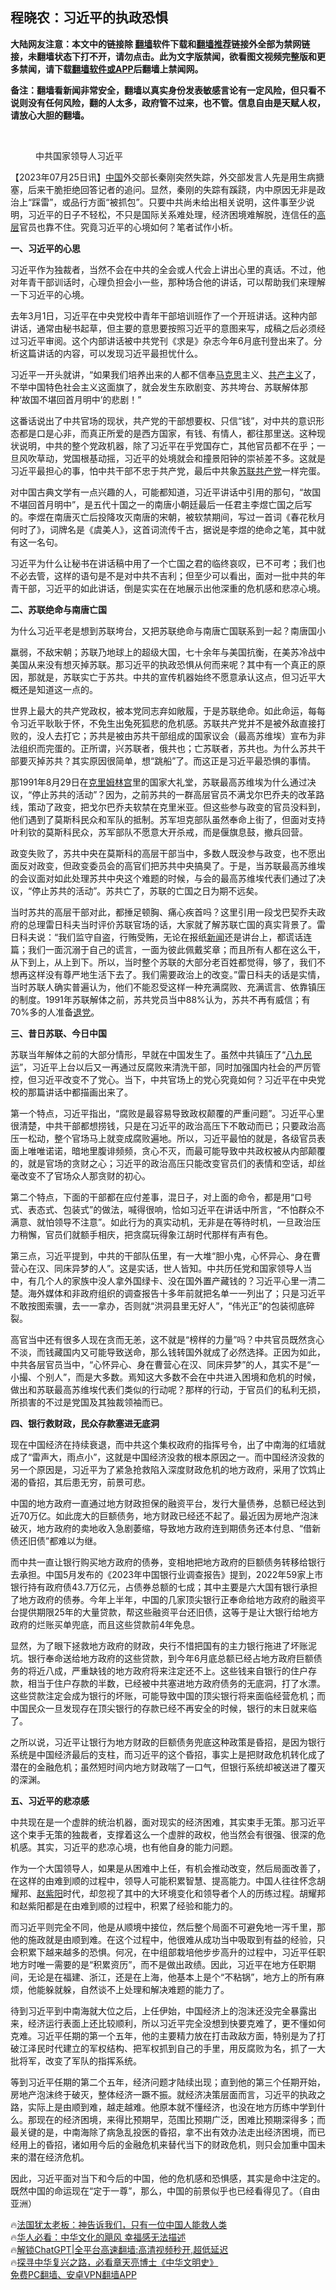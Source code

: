  <!-- 面包屑导航 --> <h2>程晓农：习近平的执政恐惧</h2> <p class="notice"><b>大陆网友注意：本文中的链接除 <a href="https://github.com/bannedbook/fanqiang" >翻墙</a>软件下载和<a href="https://github.com/killgcd/justmysocks/blob/master/README.md">翻墙推荐</a>链接外全部为禁网链接，未翻墙状态下打不开，请勿点击。此为文字版禁闻，欲看图文视频完整版和更多禁闻，请下载<a href="https://github.com/bannedbook/fanqiang">翻墙软件或APP</a>后翻墙上禁闻网。</p><p>备注：翻墙看新闻非常安全，翻墙以真实身份发表敏感言论有一定风险，但只看不说则没有任何风险，翻的人太多，政府管不过来，也不管。信息自由是天赋人权，请放心大胆的翻墙。</b></p>  <div class="entry"> <br /> <figure><a href="https://i0.wp.com/upload-images-bucket-v64rleca837do.s3.eu-west-1.amazonaws.com/wp-content/uploads/2021/03/06213955/Screen-Shot-2021-03-06-at-16.39.34.png?fit=1176%2C608&#038;ssl=1" data-caption="中共国家领导人习近平"></a><figcaption class="wp-caption-text">中共国家领导人习近平</figcaption></figure> <p>                     <a href="https://ganjing.com"></a>  </p> <p>【2023年07月25日讯】<span class='wp_keywordlink_affiliate'><a href="https://www.bannedbook.org/" title="中国" target="_blank">中国</a></span>外交部长秦刚突然失踪，外交部发言人先是用生病搪塞，后来干脆拒绝回答记者的追问。显然，秦刚的失踪有蹊跷，内中原因无非是政治上“踩雷”，或品行方面“被抓包&#8221;。只要中共尚未给出相关说明，这件事至少说明，习近平的日子不轻松，不只是国际关系难处理，经济困境难解脱，连信任的<span class='wp_keywordlink_affiliate'><a href="https://www.bannedbook.org/bnews/ccpdope/" title="中共高层内幕" target="_blank">高层</a></span>官员也靠不住。究竟习近平的心境如何？笔者试作小析。</p> <p><strong>一、习近平的心思</strong></p> <p>习近平作为独裁者，当然不会在中共的全会或人代会上讲出心里的真话。不过，他对年青干部训话时，心理负担会小一些，那种场合他的讲话，可以帮助我们来理解一下习近平的心境。</p> <p>去年3月1日，习近平在中央党校中青年干部培训班作了一个开班讲话。这种内部讲话，通常由秘书起草，但主要的意思要按照习近平的意图来写，成稿之后必须经过习近平审阅。这个内部讲话被中共党刊《求是》杂志今年6月底刊登出来了。分析这篇讲话的内容，可以发现习近平最担忧什么。</p> <p>习近平一开头就讲，“如果我们培养出来的人都不信奉<span class='wp_keywordlink'><a href="https://www.bannedbook.org/forum2/topic105.html" title="《马克思的成魔之路》" target="_blank">马克思</a></span>主义、<span class='wp_keywordlink'><a href="https://www.bannedbook.org/forum2/topic6177.html" title="《共产主义的终极目的》" target="_blank">共产主义</a></span>了，不举中国特色社会主义这面旗了，就会发生东欧剧变、苏共垮台、苏联解体那种‘故国不堪回首月明中’的悲剧！”</p> <p>这番话说出了中共官场的现状，共产党的干部想要权、只信“钱”，对中共的意识形态都是口是心非，而真正所爱的是西方国家，有钱、有情人，都往那里送。这种现状说明，中共的整个党政机器，除了习近平在乎党国存亡，其他官员都不在乎；一旦风吹草动，党国根基动摇，习近平的处境就会和撞景阳钟的崇祯差不多。这就是习近平最担心的事，怕中共干部不忠于共产党，最后中共象<span class='wp_keywordlink'><a href="https://www.bannedbook.org/forum2/topic1409.html" title="苏联共产党九十三年（沈志华）" target="_blank">苏联共产党</a></span>一样完蛋。</p> <p>对中国古典文学有一点兴趣的人，可能都知道，习近平讲话中引用的那句，“故国不堪回首月明中”，是五代十国之一的南唐小朝廷最后一任君主李煜亡国之后写的。李煜在南唐灭亡后投降攻灭南唐的宋朝，被软禁期间，写过一首词《春花秋月何时了》，词牌名是《虞美人》，这首词流传千古，据说是李煜的绝命之笔，其中就有这一名句。</p> <p>习近平为什么让秘书在讲话稿中用了一个亡国之君的临终哀叹，已不可考；我们也不必去管，这样的语句是不是对中共不吉利；但至少可以看出，面对一批中共的年青干部，习近平的如此讲话，倒是实实在在地展示出他深重的危机感和悲凉心境。</p> <p><strong>二、苏联绝命与南唐亡国</strong></p> <p>为什么习近平老是想到苏联垮台，又把苏联绝命与南唐亡国联系到一起？南唐国小</p> <p>羸弱，不敌宋朝；苏联乃地球上的超级大国，七十余年与美国抗衡，在美苏冷战中美国从来没有想灭掉苏联。那习近平的执政恐惧从何而来呢？其中有一个真正的原因，那就是，苏联实亡于苏共。中共的宣传机器始终不愿意承认这点，但习近平大概还是知道这一点的。</p> <p>世界上最大的共产党政权，被本党同志弃如敞履，于是苏联绝命。如此命运，每每令习近平耿耿于怀，不免生出兔死狐悲的危机感。苏联共产党并不是被外敌直接打败的，没人去打它；苏共是被由苏共干部组成的国家议会（最高苏维埃）宣布为非法组织而完蛋的。正所谓，兴苏联者，俄共也；亡苏联者，苏共也。为什么苏共干部要灭掉苏共？其实原因很简单，想“跳船”了。而这正是习近平最恐惧的事情。</p> <p>那1991年8月29日在<span class='wp_keywordlink'><a href="https://www.bannedbook.org/forum2/topic1172.html" title="克里姆林宫秘史——斯大林情妇的回忆" target="_blank">克里姆林宫</a></span>里的国家大礼堂，苏联最高苏维埃为什么通过决议，“停止苏共的活动”？因为，之前苏共的一群高层官员不满戈尔巴乔夫的改革路线，策动了政变，把戈尔巴乔夫软禁在克里米亚。但这些参与政变的官员没料到，他们遇到了莫斯科民众和军队的抵制。苏军坦克部队虽然奉命上街了，但面对支持叶利钦的莫斯科民众，苏军部队不愿意大开杀戒，而是偃旗息鼓，撤兵回营。</p> <p>政变失败了，苏共中央在莫斯科的高层干部当中，多数人既没参与政变，也不愿出面反对政变，但政变委员会的高官们把苏共中央搞臭了。于是，当苏联最高苏维埃的会议面对如此处理苏共中央这个难题的时候，与会的最高苏维埃代表们通过了决议，“停止苏共的活动”。苏共亡了，苏联的亡国之日为期不远矣。</p> <p>当时苏共的高层干部对此，都捶足顿胸、痛心疾首吗？这里引用一段戈巴契乔夫政府的总理雷日科夫当时评价苏联官场的话，大家就了解苏联亡国的真实背景了。雷日科夫说：“我们监守自盗，行贿受贿，无论在报纸<span class='wp_keywordlink_affiliate'><a href="https://www.bannedbook.org/" title="新闻">新闻</a></span>还是讲台上，都谎话连篇；我们一面沉溺于自己的谎言，一面为彼此佩戴奖章；而且所有人都在这么干，从下到上，从上到下。所以，当时整个苏联的大部分老百姓都觉得，够了，我们不想再这样没有尊严地生活下去了。我们需要政治上的改变。”雷日科夫的话是实情，当时苏联人确实普遍认为，他们不能忍受这样一种充满腐败、充满谎言、依靠镇压的制度。1991年苏联解体之前，苏共党员当中88%认为，苏共不再有威信；有70%多的人准备<span class='wp_keywordlink'><a href="http://tuidang.epochtimes.com/" title="退党" rel="nofollow" target="_blank">退党</a></span>。</p> <p><strong>三、昔日苏联、今日中国</strong></p> <p>苏联当年解体之前的大部分情形，早就在中国发生了。虽然中共镇压了“<span class='wp_keywordlink'><a href="https://www.bannedbook.org/forum2/topic732.html" title="八九民運史  陈小雅  著" target="_blank">八九民运</a></span>”，习近平上台以后又一再通过反腐败来清洗干部，同时加强国内社会的严厉管控，但习近平改变不了党心。当下，中共官场上的党心究竟如何？习近平在中央党校的那篇讲话中都描画出来了。</p>  <p>第一个特点，习近平指出，“腐败是最容易导致政权颠覆的严重问题”。习近平心里很清楚，中共干部都想捞钱，只是在习近平的政治高压下不敢动而已；只要政治高压一松动，整个官场马上就变成腐败遍地。所以，习近平最怕的就是，各级官员表面上唯唯诺诺，暗地里腹诽频频，贪心不灭，而最可能导致中共政权被从内部颠覆的，就是官场的贪财之心；习近平的政治高压只能改变官员们的表情和空话，却丝毫改变不了官场众人那贪财的初心。</p> <p>第二个特点，下面的干部都在应付差事，混日子，对上面的命令，都是用“口号式、表态式、包装式”的做法，喊得很响，恰如习近平在讲话中所言，“不怕群众不满意、就怕领导不注意”。如此行为的真实动机，无非是在等待时机，一旦政治压力稍懈，官员们就额手相庆，把贪腐玩得象江胡时代那样有声有色。</p> <p>第三点，习近平提到，中共的干部队伍里，有一大堆“胆小鬼，心怀异心、身在曹营心在汉、同床异梦的人”。这是实话，世人皆知。中共历任党和国家领导人当中，有几个人的家族中没人拿外国绿卡、没在国外置产藏钱的？习近平心里一清二楚。海外媒体和非政府组织的调查报告十多年前就把名单一一列出了；只是习近平不敢按图索骥，去一一拿办，否则就“洪洞县里无好人”，“伟光正”的包装彻底碎裂。</p> <p>高官当中还有很多人现在贪而无恙，这不就是“榜样的力量”吗？中共官员既然贪心不淡，而钱藏国内又可能导致送命，那么钱转国外就成了必然选择。正因为如此，中共各层官员当中，“心怀异心、身在曹营心在汉、同床异梦”的人，其实不是“一小撮、个别人”，而是大多数。焉知这大多数不会在中共进入困境和危机的时候，做出和苏联最高苏维埃代表们类似的行动呢？那样的行动，于官员们的私利无损，所损害的不过是党国及其独裁领袖而已。</p> <p><strong>四、银行救财政，民众存款塞进无底洞</strong></p> <p>现在中国经济在持续衰退，而中共这个集权政府的指挥号令，出了中南海的红墙就成了“雷声大，雨点小”，这就是中国经济没救的根本原因之一。而中国经济没救的另一个原因是，习近平为了紧急抢救陷入深度财政危机的地方政府，采用了饮鸩止渴的昏招，其后患无穷，前景可悲。</p> <p>中国的地方政府一直通过地方财政担保的融资平台，发行大量债券，总额已经达到近70万亿。如此庞大的巨额债务，地方财政已经还不起了。最近因为房地产泡沫破灭，地方政府的卖地收入急剧萎缩，导致地方政府连到期债务还本付息、“借新债还旧债”都难以为继。</p> <p>而中共一直让银行购买地方政府的债券，变相地把地方政府的巨额债务转移给银行去承担。中国5月发布的《2023年中国银行业调查报告》提到，2022年59家上市银行持有政府债43.7万亿元，占债券总额的七成；其中主要是六大国有银行承担了地方政府的债券。今年上半年，中国的几家顶尖银行正奉命给地方政府的融资平台提供期限25年的大量贷款，帮这些融资平台还旧债，这等于是让大银行给地方政府的烂账买单兜底，而且这些贷款前4年免息。</p> <p>显然，为了眼下拯救地方政府的财政，央行不惜把国有的主力银行拖进了坏账泥坑。银行奉命送给地方政府的这些贷款，到今年6月底总额已经占地方政府巨额债务的将近八成，严重缺钱的地方政府将来注定还不上。这些钱来自银行的住户存款，相当于住户存款的半数，已经被中共塞进地方政府债务的无底洞，打了水漂。这些贷款注定会成为银行的坏账，可能导致中国的顶尖银行将来面临经营危机；而中国民众一旦发现存在顶尖银行的存款已经不再安全的时候，银行的末日就来临了。</p>  <p>之所以说，习近平让银行为地方财政的巨额债务兜底这种政策是昏招，是因为银行系统是中国经济最后的支柱，而习近平的这个昏招，事实上是把财政危机转化成了潜在的金融危机；虽然短时间内地方财政喘了一口气，但银行系统却被送进了覆灭的深渊。</p> <p><strong>五、习近平的悲凉感</strong></p> <p>中共现在是一个虚胖的统治机器，面对现实的经济困难，其实束手无策。那习近平这个束手无策的独裁者，支撑着这么一个虚胖的政权，他当然会有很强、很深的危机感。其实，习近平的悲凉心境，也有他自身的能力问题。</p> <p>作为一个大国领导人，如果是从困难中上任，有机会推动改变，然后局面改善了，在这样的由难到顺的过程中，领导人可能积累智慧、提高能力。中国人往往怀念胡耀邦、<span class='wp_keywordlink'><a href="https://www.bannedbook.org/forum2/topic93.html" title="《改革历程-赵紫阳回忆录》" target="_blank">赵紫阳</a></span>时代，却忽视了其中的大环境变化和领导者个人的历练过程。胡耀邦和赵紫阳都是在由难到顺的过程中，积累了经验和能力的。</p> <p>而习近平则完全不同，他是从顺境中接位，然后整个局面不可避免地一泻千里，那他的施政就是由顺到难。在这个过程中，他很难从成功当中吸取到有益的经验，只会积累下越来越多的恐惧。何况，在中组部栽培他步步高升的过程中，习近平任职地方时唯一需要的是“积累资历”，而不是做出政绩。因此，习近平在地方任职期间，无论是在福建、浙江，还是在上海，他基本上是个“不粘锅”，地方上的所有麻烦，他能躲就躲，自然谈不上处理和解决难题的能力了。</p> <p>待到习近平到中南海就大位之后，上任伊始，中国经济上的泡沫还没完全暴露出来，经济运行表面上还比较顺利，所以习近平完全没想到快要克难了，更不懂如何克难。习近平任期的第一个五年，他的主要精力放在打击政敌方面，特别是为了打破江泽民时代建立的军权结构、把军权抓到自己的手里，用反腐败为名，抓了一大批将军，改变了军队的指挥系统。</p> <p>等到习近平任期的第二个五年，经济问题才陆续出现；直到他的第三个任期开始，房地产泡沫终于破灭，整体经济一蹶不振。就经济决策层面而言，习近平的执政之路，实际上是由顺到难，越走越难。他原本就不懂经济，也没在地方历练中学到什么。那现在的经济困境，来得比预期早，范围比预期广泛，困难比预期深得多；而最关键的是，中南海除了病急乱投医的昏招，拿不出有效办法走出经济困境，而已经用上的昏招，诸如用今后的金融危机来替代当下的财政危机，则只会加重中国未来的潜在经济危机。</p> <p>因此，习近平面对当下和今后的中国，他的危机感和恐惧感，其实是命中注定的。既然中国的命运现在“定于一尊”，那么，中国的前景似乎也已经看得见了。（自由亚洲）</p> <!--<div id="taboola-mid-1"></div>--><p class="texttj"> 🔥<a href="https://www.bannedbook.org/bnews/ssgc/20230219/1850782.html" target="_blank">法国犹太老板：神告诉我们，只有一位中国人能救人类</a><br/> 🔥<a href="https://www.bannedbook.org/bnews/comments/20220220/1694796.html" target="_blank">华人必看：中华文化的飓风 幸福感无法描述</a><br/> 🔥<a href="https://github.com/bannedbook/fanqiang/wiki/V2ray%E6%9C%BA%E5%9C%BA" target="_blank">解锁ChatGPT|全平台高速翻墙:高清视频秒开,超低延迟</a><br/> 🔥<a href="https://www.bannedbook.org/bnews/comments/20220808/1768773.html" target="_blank">探寻中华复兴之路，必看章天亮博士《中华文明史》</a><br/> <a href="https://github.com/bannedbook/fanqiang/wiki/%E7%A6%81%E9%97%BB%E7%BD%91%E5%AE%89%E5%8D%93%E7%BF%BB%E5%A2%99%E6%96%B0%E9%97%BBAPP" target="_blank">免费PC翻墙、安卓VPN翻墙APP</a><br/> </p> <p> </p><a name='sharetosocial'></a> <div style="margin-bottom:5px;padding-bottom:5px;clear:both"> <div id="archive-pix-1" class="banner-ads"> <!-- AuctionX Display platform tag START --> <div id="27602x728x90x621x_ADSLOT1" clicktrack="%%CLICK_URL_ESC%%"></div>  <!-- AuctionX Display platform tag END --> </div> <div id="archive-pix-2" class="banner-ads"> <!-- AuctionX Display platform tag START --> <div id="27556x300x250x621x_ADSLOT1" clicktrack="%%CLICK_URL_ESC%%" style="margin:0 auto;text-align:center"></div>  <!-- AuctionX Display platform tag END --> </div> </div>  <div id="archive-pix-1" class="banner-ads"> <!-- AuctionX Display platform tag START --> <div id="27603x728x90x621x_ADSLOT1" clicktrack="%%CLICK_URL_ESC%%"></div>  <!-- AuctionX Display platform tag END --> </div> </div><!--END ENTRY--> 